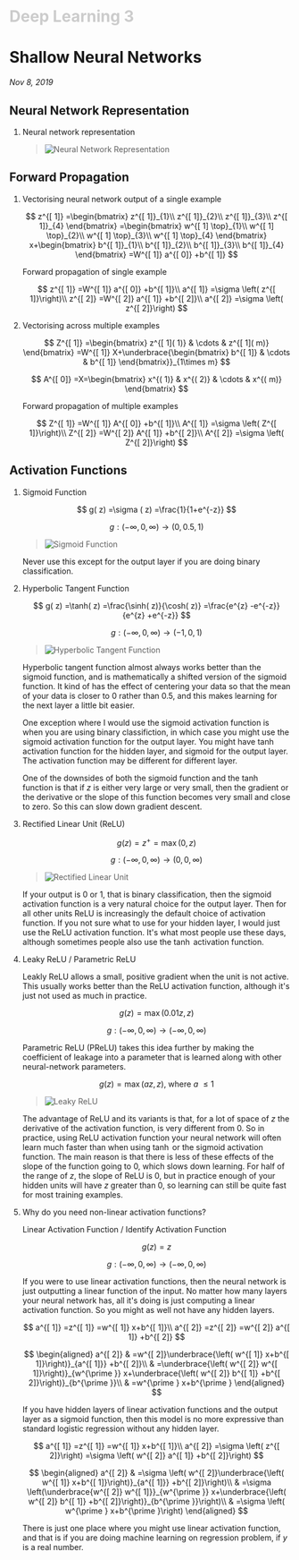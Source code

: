 <h1 style="color: #ccc">Deep Learning 3</h1>

# Shallow Neural Networks

*Nov 8, 2019*

## Neural Network Representation

1. Neural network representation

   > ![Neural Network Representation](_media/dl-13.png)

## Forward Propagation

1. Vectorising neural network output of a single example

   $$ z^{[ 1]} =\begin{bmatrix}
z^{[ 1]}_{1}\\
z^{[ 1]}_{2}\\
z^{[ 1]}_{3}\\
z^{[ 1]}_{4}
\end{bmatrix} =\begin{bmatrix}
w^{[ 1] \top}_{1}\\
w^{[ 1] \top}_{2}\\
w^{[ 1] \top}_{3}\\
w^{[ 1] \top}_{4}
\end{bmatrix} x+\begin{bmatrix}
b^{[ 1]}_{1}\\
b^{[ 1]}_{2}\\
b^{[ 1]}_{3}\\
b^{[ 1]}_{4}
\end{bmatrix} =W^{[ 1]} a^{[ 0]} +b^{[ 1]} $$

   Forward propagation of single example

   $$ z^{[ 1]} =W^{[ 1]} a^{[ 0]} +b^{[ 1]}\\
a^{[ 1]} =\sigma \left( z^{[ 1]}\right)\\
z^{[ 2]} =W^{[ 2]} a^{[ 1]} +b^{[ 2]}\\
a^{[ 2]} =\sigma \left( z^{[ 2]}\right) $$

2. Vectorising across multiple examples

   $$ Z^{[ 1]} =\begin{bmatrix}
z^{[ 1]( 1)} & \cdots  & z^{[ 1]( m)}
\end{bmatrix} =W^{[ 1]} X+\underbrace{\begin{bmatrix}
b^{[ 1]} & \cdots  & b^{[ 1]}
\end{bmatrix}}_{1\times m} $$

   $$ A^{[ 0]} =X=\begin{bmatrix}
x^{( 1)} & x^{( 2)} & \cdots  & x^{( m)}
\end{bmatrix} $$

   Forward propagation of multiple examples

   $$ Z^{[ 1]} =W^{[ 1]} A^{[ 0]} +b^{[ 1]}\\
A^{[ 1]} =\sigma \left( Z^{[ 1]}\right)\\
Z^{[ 2]} =W^{[ 2]} A^{[ 1]} +b^{[ 2]}\\
A^{[ 2]} =\sigma \left( Z^{[ 2]}\right) $$

## Activation Functions

1. Sigmoid Function

   $$ g( z) =\sigma ( z) =\frac{1}{1+e^{-z}} $$

   $$ g:( -\infty ,0,\infty )\rightarrow ( 0,0.5,1) $$

   > ![Sigmoid Function](_media/dl-7.png)

   Never use this except for the output layer if you are doing binary classification.

2. Hyperbolic Tangent Function

   $$ g( z) =\tanh( z) =\frac{\sinh( z)}{\cosh( z)} =\frac{e^{z} -e^{-z}}{e^{z} +e^{-z}} $$

   $$ g:( -\infty ,0,\infty )\rightarrow ( -1,0,1) $$

   > ![Hyperbolic Tangent Function](_media/dl-14.png)

   Hyperbolic tangent function almost always works better than the sigmoid function, and is mathematically a shifted version of the sigmoid function. It kind of has the effect of centering your data so that the mean of your data is closer to $0$ rather than $0.5$, and this makes learning for the next layer a little bit easier.

   One exception where I would use the sigmoid activation function is when you are using binary classifiction, in which case you might use the sigmoid activation function for the output layer. You might have $\tanh$ activation function for the hidden layer, and sigmoid for the output layer. The activation function may be different for different layer.

   One of the downsides of both the sigmoid function and the $\tanh$ function is that if $z$ is either very large or very small, then the gradient or the derivative or the slope of this function becomes very small and close to zero. So this can slow down gradient descent.

3. Rectified Linear Unit (ReLU)

   $$ g( z) =z^{+} =\max( 0,z) $$

   $$ g:( -\infty ,0,\infty )\rightarrow ( 0,0,\infty ) $$

   > ![Rectified Linear Unit](_media/dl-15.png)

   If your output is $0$ or $1$, that is binary classification, then the sigmoid activation function is a very natural choice for the output layer. Then for all other units ReLU is increasingly the default choice of activation function. If you not sure what to use for your hidden layer, I would just use the ReLU activation function. It's what most people use these days, although sometimes people also use the $\tanh$ activation function.

4. Leaky ReLU / Parametric ReLU

   Leakly ReLU allows a small, positive gradient when the unit is not active. This usually works better than the ReLU activation function, although it's just not used as much in practice.

   $$ g( z) =\max( 0.01z,z) $$

   $$ g:( -\infty ,0,\infty )\rightarrow ( -\infty ,0,\infty ) $$

   Parametric ReLU (PReLU) takes this idea further by making the coefficient of leakage into a parameter that is learned along with other neural-network parameters.

   $$ g( z) =\max( az,z) ,\ \text{where} \ a\ \leq 1 $$

   > ![Leaky ReLU](_media/dl-16.png)

   The advantage of ReLU and its variants is that, for a lot of space of $z$ the derivative of the activation function, is very different from $0$. So in practice, using ReLU activation function your neural network will often learn much faster than when using $\tanh$ or the sigmoid activation function. The main reason is that there is less of these effects of the slope of the function going to $0$, which slows down learning. For half of the range of $z$, the slope of ReLU is 0, but in practice enough of your hidden units will have $z$ greater than $0$, so learning can still be quite fast for most training examples.

5. Why do you need non-linear activation functions?

   Linear Activation Function / Identify Activation Function

   $$ g( z) =z $$

   $$ g:( -\infty ,0,\infty )\rightarrow ( -\infty ,0,\infty ) $$

   If you were to use linear activation functions, then the neural network is just outputting a linear function of the input. No matter how many layers your neural network has, all it's doing is just computing a linear activation function. So you might as well not have any hidden layers.

   $$ a^{[ 1]} =z^{[ 1]} =w^{[ 1]} x+b^{[ 1]}\\
a^{[ 2]} =z^{[ 2]} =w^{[ 2]} a^{[ 1]} +b^{[ 2]} $$

   $$ \begin{aligned}
a^{[ 2]} & =w^{[ 2]}\underbrace{\left( w^{[ 1]} x+b^{[ 1]}\right)}_{a^{[ 1]}} +b^{[ 2]}\\
 & =\underbrace{\left( w^{[ 2]} w^{[ 1]}\right)}_{w^{\prime }} x+\underbrace{\left( w^{[ 2]} b^{[ 1]} +b^{[ 2]}\right)}_{b^{\prime }}\\
 & =w^{\prime } x+b^{\prime }
\end{aligned} $$

   If you have hidden layers of linear activation functions and the output layer as a sigmoid function, then this model is no more expressive than standard logistic regression without any hidden layer.

   $$ a^{[ 1]} =z^{[ 1]} =w^{[ 1]} x+b^{[ 1]}\\
a^{[ 2]} =\sigma \left( z^{[ 2]}\right) =\sigma \left( w^{[ 2]} a^{[ 1]} +b^{[ 2]}\right) $$

   $$ \begin{aligned}
a^{[ 2]} & =\sigma \left( w^{[ 2]}\underbrace{\left( w^{[ 1]} x+b^{[ 1]}\right)}_{a^{[ 1]}} +b^{[ 2]}\right)\\
 & =\sigma \left(\underbrace{w^{[ 2]} w^{[ 1]}}_{w^{\prime }} x+\underbrace{\left( w^{[ 2]} b^{[ 1]} +b^{[ 2]}\right)}_{b^{\prime }}\right)\\
 & =\sigma \left( w^{\prime } x+b^{\prime }\right)
\end{aligned} $$

   There is just one place where you might use linear activation function, and that is if you are doing machine learning on regression problem, if $y$ is a real number.
